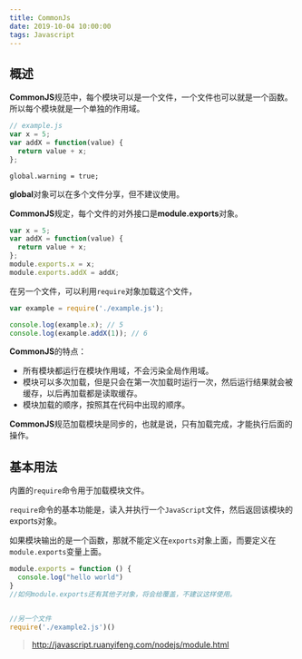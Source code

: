 ```yaml
---
title: CommonJs
date: 2019-10-04 10:00:00
tags: Javascript
---
```


## 概述

**CommonJS**规范中，每个模块可以是一个文件，一个文件也可以就是一个函数。
所以每个模块就是一个单独的作用域。

```js
// example.js
var x = 5;
var addX = function(value) {
  return value + x;
};
```

```
global.warning = true;
```

**global**对象可以在多个文件分享，但不建议使用。

**CommonJS**规定，每个文件的对外接口是**module.exports**对象。

```js
var x = 5;
var addX = function(value) {
  return value + x;
};
module.exports.x = x;
module.exports.addX = addX;
```

在另一个文件，可以利用`require`对象加载这个文件，

```js
var example = require('./example.js');

console.log(example.x); // 5
console.log(example.addX(1)); // 6
```

**CommonJS**的特点：

- 所有模块都运行在模块作用域，不会污染全局作用域。
- 模块可以多次加载，但是只会在第一次加载时运行一次，然后运行结果就会被缓存，以后再加载都是读取缓存。
- 模块加载的顺序，按照其在代码中出现的顺序。

**CommonJS**规范加载模块是同步的，也就是说，只有加载完成，才能执行后面的操作。

## 基本用法

内置的`require`命令用于加载模块文件。

`require`命令的基本功能是，读入并执行一个`JavaScript`文件，然后返回该模块的exports对象。

如果模块输出的是一个函数，那就不能定义在`exports`对象上面，而要定义在`module.exports`变量上面。

```js
module.exports = function () {
  console.log("hello world")
}
//如何module.exports还有其他子对象，将会给覆盖，不建议这样使用。


//另一个文件
require('./example2.js')()
```

> http://javascript.ruanyifeng.com/nodejs/module.html  





